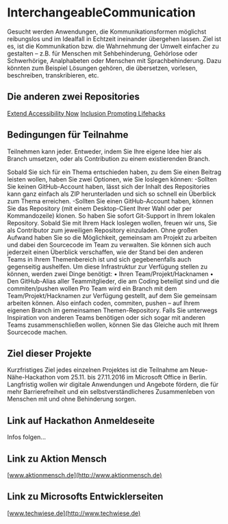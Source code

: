 # InterchangeableCommunication
Gesucht werden Anwendungen, die Kommunikationsformen möglichst reibungslos und im Idealfall in Echtzeit ineinander übergehen lassen. Ziel ist es, ist die Kommunikation bzw. die Wahrnehmung der Umwelt einfacher zu gestalten – z.B. für Menschen mit Sehbehinderung, Gehörlose oder Schwerhörige, Analphabeten oder Menschen mit Sprachbehinderung. Dazu könnten zum Beispiel Lösungen gehören, die übersetzen, vorlesen, beschreiben, transkribieren, etc.

## Die anderen zwei Repositories
[Extend Accessibility Now](https://github.com/NeueNaeheHackathon/ExtendAccessibilityNow)
[Inclusion Promoting Lifehacks](https://github.com/NeueNaeheHackathon/InclusionPromotingLifehacks)

## Bedingungen für Teilnahme
Teilnehmen kann jeder. Entweder, indem Sie Ihre eigene Idee hier als Branch umsetzen, oder als Contribution zu einem existierenden Branch.

Sobald Sie sich für ein Thema entschieden haben, zu dem Sie einen Beitrag leisten wollen, haben Sie zwei Optionen, wie Sie loslegen können:
-Sollten Sie keinen GitHub-Account haben, lässt sich der Inhalt des Repositories kann ganz einfach als ZIP herunterladen und sich so schnell ein Überblick zum Thema erreichen.
-Sollten Sie einen GitHub-Account haben, können Sie das Repository (mit einem Desktop-Client Ihrer Wahl oder per Kommandozeile) klonen. So haben Sie sofort Git-Support in Ihrem lokalen Repository.
Sobald Sie mit Ihrem Hack loslegen wollen, freuen wir uns, Sie als Contributor zum jeweiligen Repository einzuladen. Ohne großen Aufwand haben Sie so die Möglichkeit, gemeinsam am Projekt zu arbeiten und dabei den Sourcecode im Team zu verwalten. 
Sie können sich auch jederzeit einen Überblick verschaffen, wie der Stand bei den anderen Teams in Ihrem Themenbereich ist und sich gegebenenfalls auch gegenseitig aushelfen. 
Um diese Infrastruktur zur Verfügung stellen zu können, werden zwei Dinge benötigt:
•	Ihren Team/Projekt/Hacknamen
•	Den GitHub-Alias aller Teammitglieder, die am Coding beteiligt sind und die commiten/pushen wollen
Pro Team wird ein Branch mit dem Team/Projekt/Hacknamen zur Verfügung gestellt, auf dem Sie gemeinsam arbeiten können. Also einfach coden, commiten, pushen – auf Ihrem eigenen Branch im gemeinsamen Themen-Repository.
Falls Sie unterwegs Inspiration von anderen Teams benötigen oder sich sogar mit anderen Teams zusammenschließen wollen, können Sie das Gleiche auch mit Ihrem Sourcecode machen.

## Ziel dieser Projekte
Kurzfristiges Ziel jedes einzelnen Projektes ist die Teilnahme am Neue-Nähe-Hackathon vom 25.11. bis 27.11.2016 im Microsoft Office in Berlin.
Langfristig wollen wir digitale Anwendungen und Angebote fördern, die für mehr Barrierefreiheit und ein selbstverständlicheres Zusammenleben von Menschen mit und ohne Behinderung sorgen. 
## Link auf Hackathon Anmeldeseite
Infos folgen...

## Link zu Aktion Mensch
[www.aktionmensch.de](http://www.aktionmensch.de)
## Link zu Microsofts Entwicklerseiten 
[www.techwiese.de](http://www.techwiese.de)